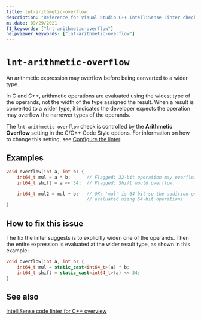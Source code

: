 ```yaml
---
title: lnt-arithmetic-overflow
description: "Reference for Visual Studio C++ IntelliSense Linter check lnt-arithmetic-overflow."
ms.date: 09/29/2021
f1_keywords: ["lnt-arithmetic-overflow"]
helpviewer_keywords: ["lnt-arithmetic-overflow"]
---
```

# `lnt-arithmetic-overflow`

An arithmetic expression may overflow before being converted to a wider type.

In C and C++, arithmetic operations are evaluated using the widest type of the operands, not the width of the type assigned the result. When a result is converted to a wider type, it indicates the developer expects the operation may overflow the narrower types of the operands.

The `lnt-arithmetic-overflow` check is controlled by the **Arithmetic Overflow** setting in the C/C++ Code Style options. For information on how to change this setting, see [Configure the linter](cpp-linter-overview.md#configure-the-linter).

## Examples

```cpp
void overflow(int a, int b) {
    int64_t mul = a * b;      // Flagged: 32-bit operation may overflow.
    int64_t shift = a << 34;  // Flagged: Shift would overflow.

    int64_t mul2 = mul + b;   // OK: 'mul' is 64-bit so the addition expression is
                              // evaluated using 64-bit operations.
}
```

## How to fix this issue

The fix the linter suggests is to explicitly widen one of the operands. Then the entire expression is evaluated at the wider result type, as shown in this example:

```cpp
void overflow(int a, int b) {
    int64_t mul = static_cast<int64_t>(a) * b;
    int64_t shift = static_cast<int64_t>(a) << 34;
}
```

## See also

[IntelliSense code linter for C++ overview](cpp-linter-overview.md)
